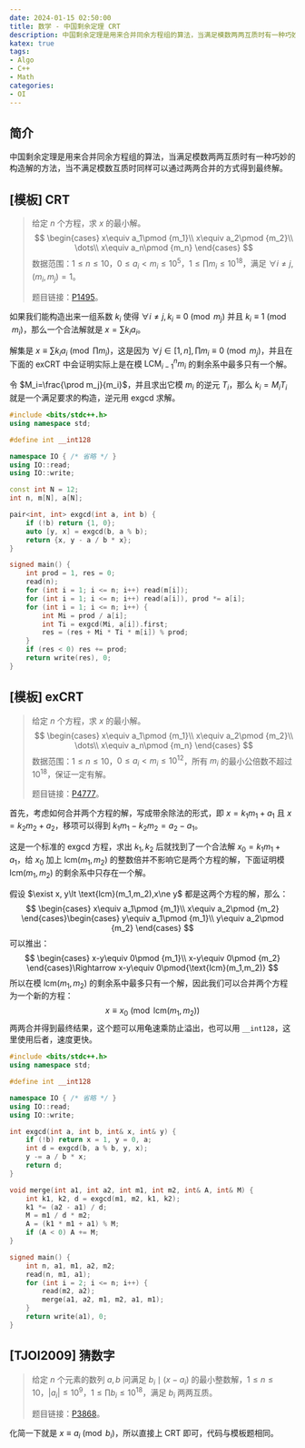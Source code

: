 ```yaml
---
date: 2024-01-15 02:50:00
title: 数学 - 中国剩余定理 CRT
description: 中国剩余定理是用来合并同余方程组的算法，当满足模数两两互质时有一种巧妙的构造解的方法，当不满足模数互质时同样可以通过两两合并的方式得到最终解。
katex: true
tags:
- Algo
- C++
- Math
categories:
- OI
---
```


## 简介

中国剩余定理是用来合并同余方程组的算法，当满足模数两两互质时有一种巧妙的构造解的方法，当不满足模数互质时同样可以通过两两合并的方式得到最终解。

## [模板] CRT

> 给定 $n$ 个方程，求 $x$ 的最小解。
> $$
> \begin{cases}
> x\equiv a_1\pmod {m_1}\\
> x\equiv a_2\pmod {m_2}\\
> \dots\\
> x\equiv a_n\pmod {m_n}
> \end{cases}
> $$
> 数据范围：$1\le n\le 10$，$0\le a_i\lt m_i\le 10^5$，$1\le \prod m_i\le 10^{18}$，满足 $\forall i\ne j,(m_i,m_j)=1$。
>
> 题目链接：[P1495](https://www.luogu.com.cn/problem/P1495)。

如果我们能构造出来一组系数 $k_i$ 使得 $\forall i\ne j,k_i\equiv 0\pmod {m_j}$ 并且 $k_i\equiv 1\pmod{m_i}$，那么一个合法解就是 $x=\sum k_ia_i$。

解集是 $x\equiv \sum k_ia_i \pmod{\prod m_i}$，这是因为 $\forall j\in [1,n],\prod m_i\equiv 0\pmod {m_j}$，并且在下面的 exCRT 中会证明实际上是在模 $\text{LCM}_{i-1}^nm_i$ 的剩余系中最多只有一个解。

令 $M_i=\frac{\prod m_j}{m_i}$，并且求出它模 $m_i$ 的逆元 $T_i$，那么 $k_i=M_iT_i$ 就是一个满足要求的构造，逆元用 exgcd 求解。

```cpp
#include <bits/stdc++.h>
using namespace std;

#define int __int128

namespace IO { /* 省略 */ }
using IO::read;
using IO::write;

const int N = 12;
int n, m[N], a[N];

pair<int, int> exgcd(int a, int b) {
    if (!b) return {1, 0};
    auto [y, x] = exgcd(b, a % b);
    return {x, y - a / b * x};
}

signed main() {
    int prod = 1, res = 0;
    read(n);
    for (int i = 1; i <= n; i++) read(m[i]);
    for (int i = 1; i <= n; i++) read(a[i]), prod *= a[i];
    for (int i = 1; i <= n; i++) {
        int Mi = prod / a[i];
        int Ti = exgcd(Mi, a[i]).first;
        res = (res + Mi * Ti * m[i]) % prod;
    }
    if (res < 0) res += prod;
    return write(res), 0;
}
```

## [模板] exCRT

> 给定 $n$ 个方程，求 $x$ 的最小解。
> $$
> \begin{cases}
> x\equiv a_1\pmod {m_1}\\
> x\equiv a_2\pmod {m_2}\\
> \dots\\
> x\equiv a_n\pmod {m_n}
> \end{cases}
> $$
> 数据范围：$1\le n\le 10$，$0\le a_i\lt m_i\le 10^{12}$，所有 $m_i$ 的最小公倍数不超过 $10^{18}$，保证一定有解。
>
> 题目链接：[P4777](https://www.luogu.com.cn/problem/P4777)。

首先，考虑如何合并两个方程的解，写成带余除法的形式，即 $x=k_1m_1+a_1$ 且 $x=k_2m_2+a_2$，移项可以得到 $k_1m_1-k_2m_2=a_2-a_1$。

这是一个标准的 exgcd 方程，求出 $k_1,k_2$ 后就找到了一个合法解 $x_0=k_1m_1+a_1$，给 $x_0$ 加上 $\text{lcm}(m_1,m_2)$ 的整数倍并不影响它是两个方程的解，下面证明模 $\text{lcm}(m_1,m_2)$ 的剩余系中只存在一个解。

假设 $\exist x, y\lt \text{lcm}(m_1,m_2),x\ne y$ 都是这两个方程的解，那么：
$$
\begin{cases}
x\equiv a_1\pmod {m_1}\\
x\equiv a_2\pmod {m_2}
\end{cases}\begin{cases}
y\equiv a_1\pmod {m_1}\\
y\equiv a_2\pmod {m_2}
\end{cases}
$$
可以推出：
$$
\begin{cases}
x-y\equiv 0\pmod {m_1}\\
x-y\equiv 0\pmod {m_2}
\end{cases}\Rightarrow x-y\equiv 0\pmod{\text{lcm}(m_1,m_2)}
$$
所以在模 $\text{lcm}(m_1,m_2)$ 的剩余系中最多只有一个解，因此我们可以合并两个方程为一个新的方程：
$$
x\equiv x_0\pmod{\text{lcm}(m_1,m_2)}
$$
两两合并得到最终结果，这个题可以用龟速乘防止溢出，也可以用 `__int128`，这里使用后者，速度更快。

```cpp
#include <bits/stdc++.h>
using namespace std;

#define int __int128

namespace IO { /* 省略 */ }
using IO::read;
using IO::write;

int exgcd(int a, int b, int& x, int& y) {
    if (!b) return x = 1, y = 0, a;
    int d = exgcd(b, a % b, y, x);
    y -= a / b * x;
    return d;
}

void merge(int a1, int a2, int m1, int m2, int& A, int& M) {
    int k1, k2, d = exgcd(m1, m2, k1, k2);
    k1 *= (a2 - a1) / d;
    M = m1 / d * m2;
    A = (k1 * m1 + a1) % M;
    if (A < 0) A += M;
}

signed main() {
    int n, a1, m1, a2, m2;
    read(n, m1, a1);
    for (int i = 2; i <= n; i++) {
        read(m2, a2);
        merge(a1, a2, m1, m2, a1, m1);
    }
    return write(a1), 0;
}
```

## [TJOI2009] 猜数字

> 给定 $n$ 个元素的数列 $a,b$ 问满足 $b_i\mid (x-a_i)$ 的最小整数解，$1\le n\le 10$，$|a_i|\le 10^9$，$1\le \prod b_i\le 10^{18}$，满足 $b_i$ 两两互质。
>
> 题目链接：[P3868](https://www.luogu.com.cn/problem/P3868)。

化简一下就是 $x\equiv a_i\pmod {b_i}$，所以直接上 CRT 即可，代码与模板题相同。
